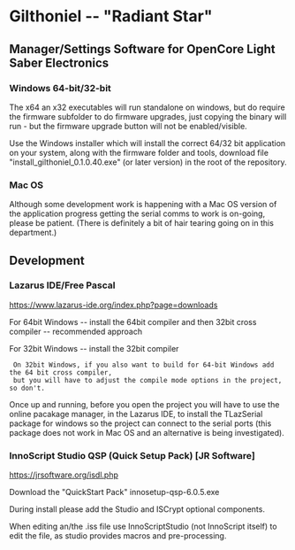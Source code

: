 # Gilthoniel -- "Radiant Star"

## Manager/Settings Software for OpenCore Light Saber Electronics

### Windows 64-bit/32-bit
The x64 an x32 executables will run standalone on windows, but do require the firmware subfolder
to do firmware upgrades, just copying the binary will run - but the firmware upgrade button
will not be enabled/visible.

Use the Windows installer which will install the correct 64/32 bit application on your system, along
with the firmware folder and tools, download file "install_gilthoniel_0.1.0.40.exe" (or later version) 
in the root of the repository.

### Mac OS
Although some development work is happening with a Mac OS version of the application 
progress getting the serial comms to work is on-going, please be patient. (There is definitely 
a bit of hair tearing going on in this department.)

## Development

### Lazarus IDE/Free Pascal
  https://www.lazarus-ide.org/index.php?page=downloads
  
  For 64bit Windows
  -- install the 64bit compiler and then 32bit cross compiler -- recommended approach
  
  For 32bit Windows
  -- install the 32bit compiler
  
     On 32bit Windows, if you also want to build for 64-bit Windows add the 64 bit cross compiler,
     but you will have to adjust the compile mode options in the project, so don't.

Once up and running, before you open the project you will have to use the online pacakage manager, 
in the Lazarus IDE, to install the TLazSerial package for windows so the project can connect to the 
serial ports (this package does not work in Mac OS and an alternative is being investigated).

### InnoScript Studio QSP (Quick Setup Pack) [JR Software]
  https://jrsoftware.org/isdl.php
  
  Download the "QuickStart Pack" innosetup-qsp-6.0.5.exe
  
  During install please add the Studio and ISCrypt optional components.
  
  When editing an/the .iss file use InnoScriptStudio (not InnoScript itself) to edit
  the file, as studio provides macros and pre-processing.
